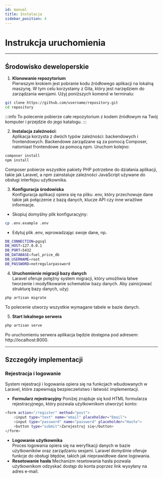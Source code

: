 ```yaml
---
id: manual
title: Instalacja
sidebar_position: 4
---
```


# Instrukcja uruchomienia
---

## Środowisko deweloperskie

1. **Klonowanie repozytorium**  
Pierwszym krokiem jest pobranie kodu źródłowego aplikacji na lokalną maszynę. W tym celu korzystamy z Gita, który jest narzędziem do zarządzania wersjami.
Użyj poniższych komend w terminalu:  

```bash
git clone https://github.com/username/repository.git
cd repository
   ```
:::info To polecenie pobierze całe repozytorium z kodem źródłowym na Twój komputer i przejdzie do jego katalogu.
:::

2. **Instalacja zależności**:  
   Aplikacja korzysta z dwóch typów zależności: backendowych i frontendowych. Backendowe zarządzane są za pomocą Composer, natomiast frontendowe za pomocą npm.
   Uruchom kolejno:

```bash
composer install
npm install
   ```
Composer pobierze wszystkie pakiety PHP potrzebne do działania aplikacji, takie jak Laravel, a npm zainstaluje zależności JavaScript używane do obsługi interfejsu użytkownika.  

3. **Konfiguracja środowiska**  
Konfiguracja aplikacji opiera się na pliku .env, który przechowuje dane takie jak połączenie z bazą danych, klucze API czy inne wrażliwe informacje.

- Skopiuj domyślny plik konfiguracyjny:
```bash
cp .env.example .env
```
- Edytuj plik .env, wprowadzając swoje dane, np.

```bash
DB_CONNECTION=pgsql
DB_HOST=127.0.0.1
DB_PORT=5432
DB_DATABASE=fuel_price_db
DB_USERNAME=root
DB_PASSWORD=notregularpassword
```
4. **Uruchomienie migracji bazy danych**  
Laravel oferuje potężny system migracji, który umożliwia łatwe tworzenie i modyfikowanie schematów bazy danych. Aby zainicjować strukturę bazy danych, użyj:

```bash
php artisan migrate
```
To polecenie utworzy wszystkie wymagane tabele w bazie danych.

5. **Start lokalnego serwera**  

```bash
php artisan serve
```
Po uruchomieniu serwera aplikacja będzie dostępna pod adresem: http://localhost:8000.  

---
## Szczegóły implementacji

### Rejestracja i logowanie

System rejestracji i logowania opiera się na funkcjach wbudowanych w Laravel, które zapewniają bezpieczeństwo i łatwość implementacji.  

- **Formularz rejestracyjny**
Poniżej znajduje się kod HTML formularza rejestracyjnego, który pozwala użytkownikom utworzyć konto:

```bash
<form action="/register" method="post">
    <input type="text" name="email" placeholder="Email">
    <input type="password" name="password" placeholder="Hasło">
    <button type="submit">Zarejestruj się</button>
</form>
```
- **Logowanie użytkownika**  
  Proces logowania opiera się na weryfikacji danych w bazie użytkowników oraz zarządzaniu sesjami. Laravel domyślnie oferuje funkcje do obsługi błędów, takich jak nieprawidłowe dane logowania.
- **Resetowanie hasła**
  Mechanizm resetowania hasła pozwala użytkownikom odzyskać dostęp do konta poprzez link wysyłany na adres e-mail.
